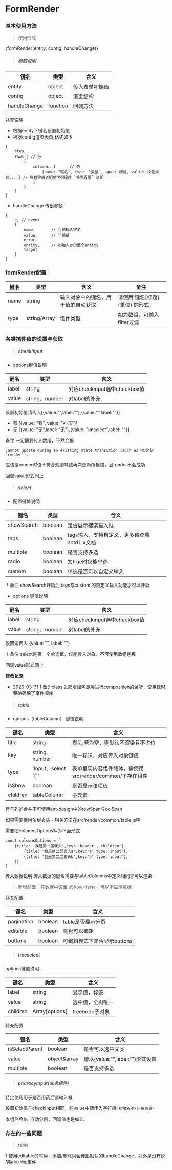 # FormRender

### 基本使用方法
> 使用形式
<div>{formRender(entity, config, handleChange)}</div> 

> ##### 参数说明
|键名|类型|含义|
|-----|-----|-----|
|entity|object|传入表单初始值|
|config|object|渲染结构|
|handleChange|function|回调方法
补充说明
- 根据entity下键名设置初始值
- 根据config渲染表单,格式如下
```
{
    step,
    rows:[ // 行
        {
            columns: [      // 列
                {name: "键名", type: "类型", span: 栅格, valid: 校验规则,...} // 省略键值说明见下列组件 `补充设置` 说明 
            ]
        }
    ]
}
```
- handleChange 传出参数
```
{
    e, // event
    {
        name,       // 当前输入键名
        value,      // 当前值
        error,      
        entity,     // 初始入参的整个entity
        target
    }
}
```

### formRender配置
|键名|类型|含义|备注|
|-----|-----|-----|-----|
|name|string|输入对象中的键名，用于值的自动获取|请使用'键名\[标题\](单位)'的形式|
|type|string/Array|组件类型|如为数组，可输入filter过滤|

### 各类插件值的设置与获取
> ##### checkinput

- options键值说明

|键名|类型|含义|
|-----|-----|-----|
|label|string|对应checkinput选中checkbox值|
|value|string、number|对label的补充|

设置初始值请传入[{value:"",label:""},{value:"",label:""}]
- 有 [{value: "有", value: "补充"}]
- 无 [{value: "无",label: "无"},{value: "unselect",label: ""}]

备注 一定需要传入数组，不然会报
```
Cannot update during an existing state transition (such as within `render`).
```
应该是render时值不符合规则导致再次更新所报错，且render不会成功

回调value形式同上

> ##### select

- 配置键值说明

|键名|类型|含义|
|-----|-----|-----|
|showSearch|boolean|是否展示搜索输入框|
|tags|boolean|tags输入，支持自定义，更多请查看antd1.x文档|
|multiple|boolean|是否支持多选|
|radio|boolean|为true时仅能单选|
|custom|boolean|单选是否可以自定义输入|

！备注 showSearch开启后 tags与custom 的自定义输入功能才可以开启

- options 键值说明

|键名|类型|含义|
|-----|-----|-----|
|label|string|对应checkinput选中checkbox值|
|value|string、number|对label的补充|

设置请传入 {value: "", label: ""}

！备注 select是第一个单选框，仅能传入对象，不可使用数组包裹

回调value形式同上

<b>修改记录</b>
- 2020-03-31
1.改为class
2.部增加包裹层进行composition的监听，使用延时策略确保了事件顺序

> ##### table

- options（tableColumn） 键值说明

|键名|类型|含义|
|-----|-----|-----|
|title|string|表头,若为空，则默认不渲染且不占位|
|key|string、number|唯一标识，对应传入对象键值|
|type|'input、select等'|表单呈现内容组件载体，需使用src/render/common/下存在组件|
|isShow|boolean|是否显示该项值|
|children|tableColumn|子元素|

行与列的合并不可使用ant-design中的rowSpan与colSpan

如果需要使用多层表头 - 相关方法在src/render/common/table.js中

需要把columnsOptions写为下面形式
```
const columnsOptions = [
    {title: '我是第一层表头',key: 'header', children:[
        {title: '我是第二层表头a',key:'a',type:'input'},
        {title: '我是第二层表头b',key:'b',type:'input'},
    ]}
]
```
传入数据说明
传入数据的键名需要与tableColumns中定义相同才可以渲染
> 新增配置：在数据中设置isShow=false，可以不显示数据

补充配置

|键名|类型|含义|
|-----|-----|-----|
|pagination|boolean|table是否显示分页|
|editable|boolean|是否可以编辑|
|buttons|boolean|可编辑模式下是否显示buttons|



> ##### treeselect

options键值说明

|键名|类型|含义|
|-----|-----|-----|
|label|string|显示值，标签|
|value|string|选中值，全树唯一|
|children|Array[options]|treenode子对象|

补充配置

|键名|类型|含义|
|-----|-----|-----|
|isSelectParent|boolean|是否可以选中父类|
|value|object&array|请以{value:"",label:""}形式设置|
|multiple|boolean|是否支持多选|

> ##### pharacyinput(业务组件)

特定使用用于是否用药后置输入框

设置初始值与checkinput相同，在value中请传入字符串`<药物名称>|<用药量>`

本组件会以`|`自动分割，回调值也是如此。


### 存在的一些问题

> table

1.使用editable的时候，添加/删除只会传出默认的handleChange，对外是没有说明`删除/增加`事件
